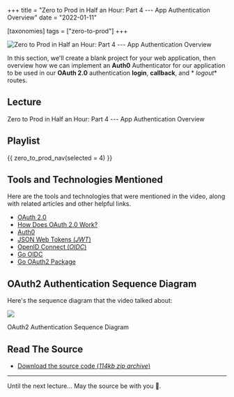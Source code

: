 +++
title = "Zero to Prod in Half an Hour: Part 4 --- App Authentication Overview"
date = "2022-01-11"

[taxonomies]
tags = ["zero-to-prod"]
+++

![Zero to Prod in Half an Hour: Part 4 --- App Authentication Overview](/zerotohero-dev/content/images/size/w1200/2024/03/papers.png)

In this section, we'll create a blank project for your web application, then
overview how we can implement an **Auth0** Authenticator for our application to
be used in our **OAuth 2.0** authentication **login**, **callback**, and *
*logout** routes.

Lecture
-------

Zero to Prod in Half an Hour: Part 4 --- App Authentication Overview

Playlist
--------

{{ zero_to_prod_nav(selected = 4) }}

Tools and Technologies Mentioned
--------------------------------

Here are the tools and technologies that were mentioned in the video, along with
related articles and other helpful links.

* [OAuth 2.0](https://oauth.net/2/)
* [How Does OAuth 2.0 Work?](https://www.digitalocean.com/community/tutorials/an-introduction-to-oauth-2)
* [Auth0](https://auth0.com/)
* [JSON Web Tokens (_JWT_)](https://jwt.io/)
* [OpenID Connect (_OIDC_)](https://openid.net/connect/)
* [Go OIDC](https://github.com/coreos/go-oidc)
* [Go OAuth2 Package](https://github.com/golang/oauth2)

OAuth2 Authentication Sequence Diagram
--------------------------------------

Here's the sequence diagram that the video talked about:

![](https://www.zerotohero.dev/content/images/2022/01/Screen-Shot-2022-01-10-at-5.00.04-PM.png)

OAuth2 Authentication Sequence Diagram

Read The Source
---------------

* [Download the source code (_114kb zip
  archive_)](https://assets.zerotohero.dev/zero-to-prod-in-30/zero-to-prod-in-30.zip)

------------

Until the next lecture... May the source be with you 🦄.
